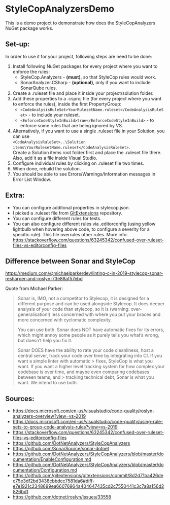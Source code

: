 # StyleCopAnalyzersDemo

This is a demo project to demonstrate how does the StyleCopAnalyzers NuGet package works.

## Set-up:

In order to use it for your project, following steps are need to be done:

1. Install following NuGet packages for every project where you want to enforce the rules:
   -  StyleCop.Analyzers - **(must)**, so that StyleCop rules would work.
   -  SonarAnalyzer.CSharp - **(optional)**, only if you want to include SonarQube rules.
2. Create a .ruleset file and place it inside your project/solution folder.
3. Add these properties to a .csproj file (for every project where you want to enforce the rules), inside the first PropertyGroup: 
   - ```<CodeAnalysisRuleSet>YourRulesetName.ruleset</CodeAnalysisRuleSet>``` - to include your ruleset.
   - ```<EnforceCodeStyleInBuild>true</EnforceCodeStyleInBuild>``` - to enforce some rules that are being ignored by VS.
4. Alternatively, if you want to use a single .ruleset file in your Solution, you can use<br>
   ```<CodeAnalysisRuleSet>..\Solution items\YourRulesetName.ruleset</CodeAnalysisRuleSet>```. <br>
   Create a Solution items root folder first and place the .ruleset file there. Also, add it as a file inside Visual Studio.
5. Configure individual rules by clicking on .ruleset file two times.
6. When done, rebuild the solution.
7. You should be able to see Errors/Warnings/Information messages in Error List Window.

## Extra:
- You can configure additonal properties in stylecop.json.
- I picked a .ruleset file from [GitExtensions](https://github.com/gitextensions/gitextensions) repository.
- You can configure different rules for tests.
- You can also configure different rules via .editorconfig (using yellow lightbulb when hovering above code, to configure a severity for a specific rule). This file overrules other rules. More info: https://stackoverflow.com/questions/63245342/confused-over-ruleset-files-vs-editorconfig-files

## Difference between Sonar and StyleCop

https://medium.com/@michaelparkerdev/linting-c-in-2019-stylecop-sonar-resharper-and-roslyn-73e88af57ebd

Quote from Michael Parker:
> Sonar is, IMO, not a competitor to Stylecop, it is designed for a different purpose and can be used alongside Stylecop. It does deeper analysis of your code than stylecop, so it is (warning: over-generalisation!) less concerned with where you put your braces and more concerned with cyclomatic complexity. 
> 
> You can use both.
Sonar does NOT have automatic fixes for its errors, which might annoy some people as it purely tells you what’s wrong, but doesn’t help you fix it.
>
> Sonar DOES have the ability to rate your code cleanliness, host a central server, track your code over time by integrating into CI. If you want a simple linter with automatic > fixes, StyleCop is what you want. If you want a higher level tracking system for how complex your codebase is over time, and maybe even comparing codebases between teams, and > tracking technical debt, Sonar is what you want. We intend to use both.


## Sources:
- https://docs.microsoft.com/en-us/visualstudio/code-quality/roslyn-analyzers-overview?view=vs-2019
- https://docs.microsoft.com/en-us/visualstudio/code-quality/using-rule-sets-to-group-code-analysis-rules?view=vs-2019
- https://stackoverflow.com/questions/63245342/confused-over-ruleset-files-vs-editorconfig-files
- https://github.com/DotNetAnalyzers/StyleCopAnalyzers
- https://github.com/SonarSource/sonar-dotnet
- https://github.com/DotNetAnalyzers/StyleCopAnalyzers/blob/master/documentation/EnableConfiguration.md
- https://github.com/DotNetAnalyzers/StyleCopAnalyzers/blob/master/documentation/Configuration.md
- https://github.com/gitextensions/gitextensions/commit/8d2d71ba426dec75e3df2bd3438cbbdcc7581da6#diff-e7e1921c2348699ea66076964a404647435cd2c7550441c3c7a8a156d2826bd1
- https://github.com/dotnet/roslyn/issues/33558
